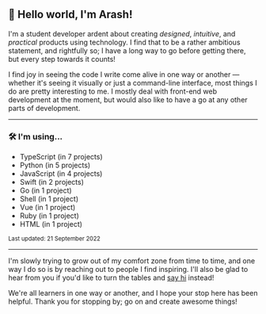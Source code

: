 
## 👋 Hello world, I'm Arash!

I'm a student developer ardent about creating <dfn title="in a way that is aesthetically pleasing">designed</dfn>, <dfn title="in a way that feels natural to a user">intuitive</dfn>, and <dfn title="in a way that serves some use">practical</dfn> products using technology. I find that to be a rather ambitious statement, and rightfully so; I have a long way to go before getting there, but every step towards it counts!

I find joy in seeing the code I write come alive in one way or another — whether it's seeing it visually or just a command-line interface, most things I do are pretty interesting to me. I mostly deal with front-end web development at the moment, but would also like to have a go at any other parts of development.

---

### 🛠 I'm using...

- TypeScript (in 7 projects)
- Python (in 5 projects)
- JavaScript (in 4 projects)
- Swift (in 2 projects)
- Go (in 1 project)
- Shell (in 1 project)
- Vue (in 1 project)
- Ruby (in 1 project)
- HTML (in 1 project)

<sub>Last updated: 21 September 2022</sub>

---

I'm slowly trying to grow out of my comfort zone from time to time, and one way I do so is by reaching out to people I find inspiring. I'll also be glad to hear from you if you'd like to turn the tables and <a href="mailto:hello@arashnrim.me" target="_blank" rel="noreferrer">say hi</a> instead!

We're all learners in one way or another, and I hope your stop here has been helpful. Thank you for stopping by; go on and create awesome things!
